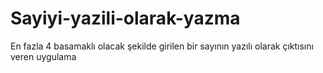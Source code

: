 # Sayiyi-yazili-olarak-yazma
En fazla 4 basamaklı olacak şekilde girilen bir sayının yazılı olarak çıktısını veren uygulama 
